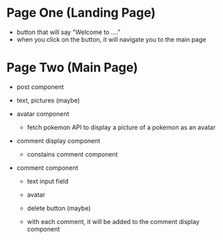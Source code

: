 # Page One (Landing Page)

- button that will say "Welcome to ...."
- when you click on the button, it will navigate you to the main page

# Page Two (Main Page)

- post component
- text, pictures (maybe)
- avatar component

  - fetch pokemon API to display a picture of a pokemon as an avatar

- comment display component

  - constains comment component

- comment component

  - text input field
  - avatar
  - delete button (maybe)

  - with each comment, it will be added to the comment display component
